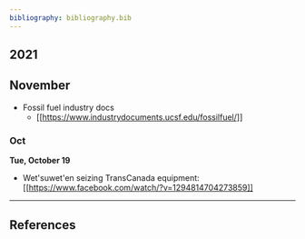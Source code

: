 ```yaml
---
bibliography: bibliography.bib
---
```


## 2021

## November

* Fossil fuel industry docs
    * [[https://www.industrydocuments.ucsf.edu/fossilfuel/]]

### Oct

**Tue, October 19**

* Wet'suwet'en seizing TransCanada equipment: [[https://www.facebook.com/watch/?v=1294814704273859]]

---

## References